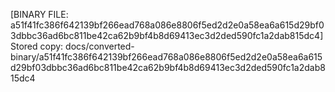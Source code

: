 [BINARY FILE: a51f41fc386f642139bf266ead768a086e8806f5ed2d2e0a58ea6a615d29bf03dbbc36ad6bc811be42ca62b9bf4b8d69413ec3d2ded590fc1a2dab815dc4]
Stored copy: docs/converted-binary/a51f41fc386f642139bf266ead768a086e8806f5ed2d2e0a58ea6a615d29bf03dbbc36ad6bc811be42ca62b9bf4b8d69413ec3d2ded590fc1a2dab815dc4
